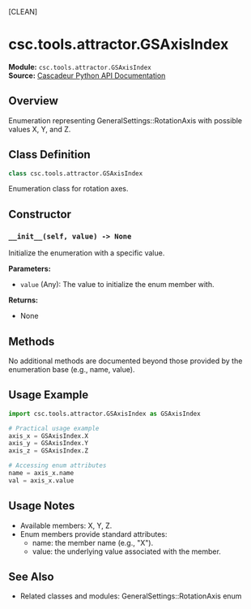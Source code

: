 [CLEAN]
<!-- Cleaned by batch script 2025-08-22 23:42 | Original: 6e7dc405 -->

# csc.tools.attractor.GSAxisIndex

**Module:** `csc.tools.attractor.GSAxisIndex`  
**Source:** [Cascadeur Python API Documentation](https://cascadeur.com/python-api/_generate/csc.tools.attractor.GSAxisIndex.html)

## Overview

Enumeration representing GeneralSettings::RotationAxis with possible values X, Y, and Z.

## Class Definition

```python
class csc.tools.attractor.GSAxisIndex
```

Enumeration class for rotation axes.

## Constructor

### `__init__(self, value) -> None`

Initialize the enumeration with a specific value.

**Parameters:**
- `value` (Any): The value to initialize the enum member with.

**Returns:**
- None

## Methods

No additional methods are documented beyond those provided by the enumeration base (e.g., name, value).

## Usage Example

```python
import csc.tools.attractor.GSAxisIndex as GSAxisIndex

# Practical usage example
axis_x = GSAxisIndex.X
axis_y = GSAxisIndex.Y
axis_z = GSAxisIndex.Z

# Accessing enum attributes
name = axis_x.name
val = axis_x.value
```

## Usage Notes

- Available members: X, Y, Z.
- Enum members provide standard attributes:
  - name: the member name (e.g., "X").
  - value: the underlying value associated with the member.

## See Also

- Related classes and modules: GeneralSettings::RotationAxis enum